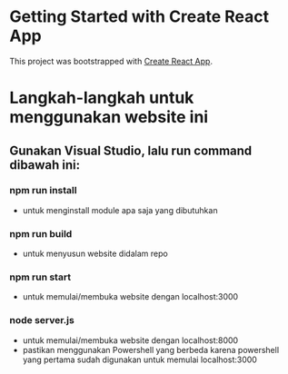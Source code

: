 # Getting Started with Create React App

This project was bootstrapped with [Create React App](https://github.com/facebook/create-react-app).

# Langkah-langkah untuk menggunakan website ini
## Gunakan Visual Studio, lalu run command dibawah ini:
### npm run install
- untuk menginstall module apa saja yang dibutuhkan
### npm run build
- untuk menyusun website didalam repo
### npm run start 
- untuk memulai/membuka website dengan localhost:3000
### node server.js
- untuk memulai/membuka website dengan localhost:8000
- pastikan menggunakan Powershell yang berbeda karena powershell yang pertama sudah digunakan untuk memulai localhost:3000
